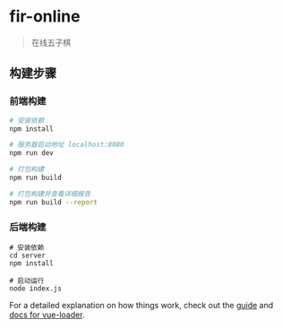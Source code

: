 # fir-online

> 在线五子棋

## 构建步骤

### 前端构建

``` bash
# 安装依赖
npm install

# 服务器启动地址 localhost:8080
npm run dev

# 打包构建
npm run build

# 打包构建并查看详细报告
npm run build --report
```

### 后端构建
```
# 安装依赖
cd server
npm install

# 启动运行
node index.js
```

For a detailed explanation on how things work, check out the [guide](http://vuejs-templates.github.io/webpack/) and [docs for vue-loader](http://vuejs.github.io/vue-loader).

